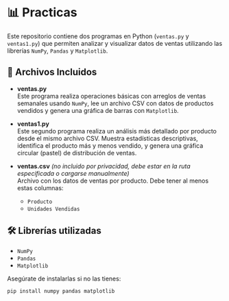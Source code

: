 # 📊 Practicas

Este repositorio contiene dos programas en Python (`ventas.py` y `ventas1.py`) que permiten analizar y visualizar datos de ventas utilizando las librerías `NumPy`, `Pandas` y `Matplotlib`.

## 🧾 Archivos Incluidos

- **ventas.py**  
  Este programa realiza operaciones básicas con arreglos de ventas semanales usando `NumPy`, lee un archivo CSV con datos de productos vendidos y genera una gráfica de barras con `Matplotlib`.

- **ventas1.py**  
  Este segundo programa realiza un análisis más detallado por producto desde el mismo archivo CSV. Muestra estadísticas descriptivas, identifica el producto más y menos vendido, y genera una gráfica circular (pastel) de distribución de ventas.

- **ventas.csv** *(no incluido por privacidad, debe estar en la ruta especificada o cargarse manualmente)*  
  Archivo con los datos de ventas por producto. Debe tener al menos estas columnas:
  - `Producto`
  - `Unidades Vendidas`

## 🛠 Librerías utilizadas

- `NumPy`
- `Pandas`
- `Matplotlib`

Asegúrate de instalarlas si no las tienes:
```bash
pip install numpy pandas matplotlib
